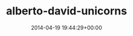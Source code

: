 ---
title:		"alberto-david-unicorns"
mediatype:		"upload"
description:		"TBC"
date:		"2014-04-19 19:44:29+00:00"
album:		"people"
filename:		"alberto-david-unicorns.md"
series:		""
cl_public_id:		"people/alberto-david-unicorns"
cl_version:		1497005320
format:		"tiff"
bytes:		3820968
width:		2158
height:		1440
exposure_mode:		"Auto"
program:		"Program AE"
aperture:		"2.8"
focal_length:		"112.0 mm"
iso:		"250"
shutter_speed:		"1/320"
metering:		"Spot"
flash:		"Off, Did not fire"
white_balance:		"Custom"
colour_temp:		"4550"
has_crop:		"false"
orientation:		"Horizontal (normal)"
camera_model:		"NIKON D800"
lens_info:		"70-200mm f/2.8"
artist:		"No artist info"
x_resolution:		"300"
y_resolution:		"300"
---